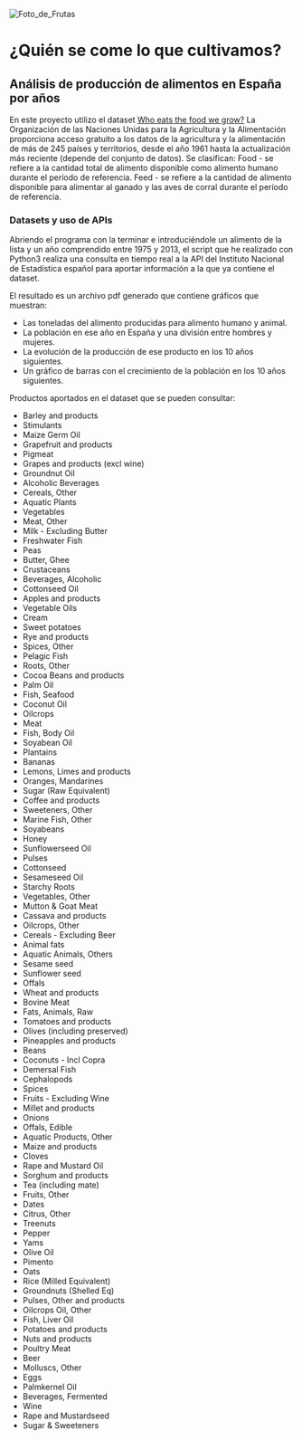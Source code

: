 ![Foto_de_Frutas](https://raw.githubusercontent.com/agalvezcorell/Project.2-pipelines-project/blob/master/output/portada.jpg)

# ¿Quién se come lo que cultivamos?

## Análisis de producción de alimentos en España por años

En este proyecto utilizo el dataset [Who eats the food we grow?](https://www.kaggle.com/dorbicycle/world-foodfeed-production.jpg)
La Organización de las Naciones Unidas para la Agricultura y la Alimentación proporciona acceso gratuito a los datos de la agricultura y la alimentación de más de 245 países y territorios, desde el año 1961 hasta la actualización más reciente (depende del conjunto de datos).
Se clasifican:
Food - se refiere a la cantidad total de alimento disponible como alimento humano durante el período de referencia.
Feed - se refiere a la cantidad de alimento disponible para alimentar al ganado y las aves de corral durante el período de referencia.

### Datasets y uso de APIs

Abriendo el programa con la terminar e introduciéndole un alimento de la lista y un año comprendido entre 1975 y 2013, el script que he realizado con Python3 realiza una consulta en tiempo real a la API del Instituto Nacional de Estadística español para aportar información a la que ya contiene el dataset.

El resultado es un archivo pdf generado que contiene gráficos que muestran:
- Las toneladas del alimento producidas para alimento humano y animal.
- La población en ese año en España y una división entre hombres y mujeres.
- La evolución de la producción de ese producto en los 10 años siguientes.
- Un gráfico de barras con el crecimiento de la población en los 10 años siguientes.

Productos aportados en el dataset que se pueden consultar:

- Barley and products
- Stimulants
- Maize Germ Oil
- Grapefruit and products
- Pigmeat
- Grapes and products (excl wine)
- Groundnut Oil
- Alcoholic Beverages
- Cereals, Other
- Aquatic Plants
- Vegetables
- Meat, Other
- Milk - Excluding Butter
- Freshwater Fish
- Peas
- Butter, Ghee
- Crustaceans
- Beverages, Alcoholic
- Cottonseed Oil
- Apples and products
- Vegetable Oils
- Cream
- Sweet potatoes
- Rye and products
- Spices, Other
- Pelagic Fish
- Roots, Other
- Cocoa Beans and products
- Palm Oil
- Fish, Seafood
- Coconut Oil
- Oilcrops
- Meat
- Fish, Body Oil
- Soyabean Oil
- Plantains
- Bananas
- Lemons, Limes and products
- Oranges, Mandarines
- Sugar (Raw Equivalent)
- Coffee and products
- Sweeteners, Other
- Marine Fish, Other
- Soyabeans
- Honey
- Sunflowerseed Oil
- Pulses
- Cottonseed
- Sesameseed Oil
- Starchy Roots
- Vegetables, Other
- Mutton & Goat Meat
- Cassava and products
- Oilcrops, Other
- Cereals - Excluding Beer
- Animal fats
- Aquatic Animals, Others
- Sesame seed
- Sunflower seed
- Offals
- Wheat and products
- Bovine Meat
- Fats, Animals, Raw
- Tomatoes and products
- Olives (including preserved)
- Pineapples and products
- Beans
- Coconuts - Incl Copra
- Demersal Fish
- Cephalopods
- Spices
- Fruits - Excluding Wine
- Millet and products
- Onions
- Offals, Edible
- Aquatic Products, Other
- Maize and products
- Cloves
- Rape and Mustard Oil
- Sorghum and products
- Tea (including mate)
- Fruits, Other
- Dates
- Citrus, Other
- Treenuts
- Pepper
- Yams
- Olive Oil
- Pimento
- Oats
- Rice (Milled Equivalent)
- Groundnuts (Shelled Eq)
- Pulses, Other and products
- Oilcrops Oil, Other
- Fish, Liver Oil
- Potatoes and products
- Nuts and products
- Poultry Meat
- Beer
- Molluscs, Other
- Eggs
- Palmkernel Oil
- Beverages, Fermented
- Wine
- Rape and Mustardseed
- Sugar & Sweeteners